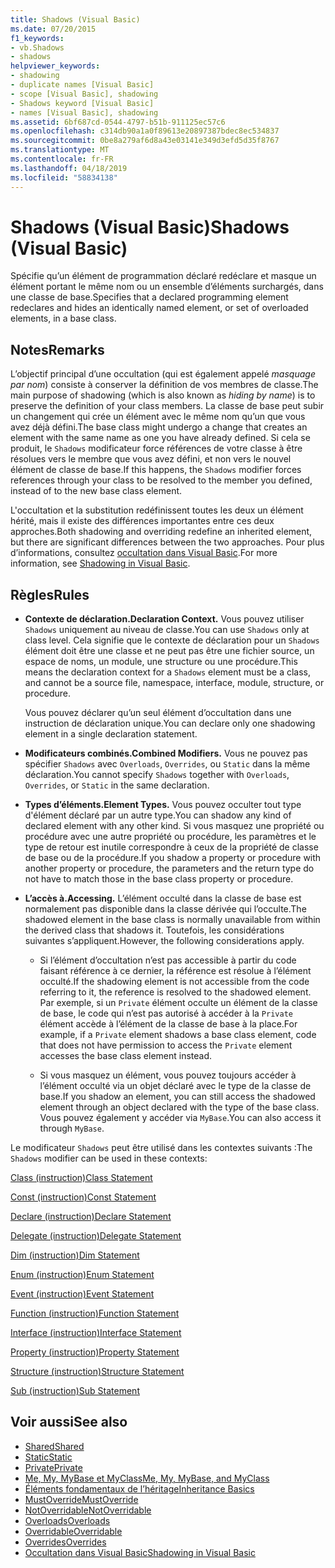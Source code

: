 ```yaml
---
title: Shadows (Visual Basic)
ms.date: 07/20/2015
f1_keywords:
- vb.Shadows
- shadows
helpviewer_keywords:
- shadowing
- duplicate names [Visual Basic]
- scope [Visual Basic], shadowing
- Shadows keyword [Visual Basic]
- names [Visual Basic], shadowing
ms.assetid: 6bf687cd-0544-4797-b51b-911125ec57c6
ms.openlocfilehash: c314db90a1a0f89613e20897387bdec8ec534837
ms.sourcegitcommit: 0be8a279af6d8a43e03141e349d3efd5d35f8767
ms.translationtype: MT
ms.contentlocale: fr-FR
ms.lasthandoff: 04/18/2019
ms.locfileid: "58834138"
---
```

# <a name="shadows-visual-basic"></a><span data-ttu-id="54c7c-102">Shadows (Visual Basic)</span><span class="sxs-lookup"><span data-stu-id="54c7c-102">Shadows (Visual Basic)</span></span>
<span data-ttu-id="54c7c-103">Spécifie qu’un élément de programmation déclaré redéclare et masque un élément portant le même nom ou un ensemble d’éléments surchargés, dans une classe de base.</span><span class="sxs-lookup"><span data-stu-id="54c7c-103">Specifies that a declared programming element redeclares and hides an identically named element, or set of overloaded elements, in a base class.</span></span>  
  
## <a name="remarks"></a><span data-ttu-id="54c7c-104">Notes</span><span class="sxs-lookup"><span data-stu-id="54c7c-104">Remarks</span></span>  
 <span data-ttu-id="54c7c-105">L’objectif principal d’une occultation (qui est également appelé *masquage par nom*) consiste à conserver la définition de vos membres de classe.</span><span class="sxs-lookup"><span data-stu-id="54c7c-105">The main purpose of shadowing (which is also known as *hiding by name*) is to preserve the definition of your class members.</span></span> <span data-ttu-id="54c7c-106">La classe de base peut subir un changement qui crée un élément avec le même nom qu’un que vous avez déjà défini.</span><span class="sxs-lookup"><span data-stu-id="54c7c-106">The base class might undergo a change that creates an element with the same name as one you have already defined.</span></span> <span data-ttu-id="54c7c-107">Si cela se produit, le `Shadows` modificateur force références de votre classe à être résolues vers le membre que vous avez défini, et non vers le nouvel élément de classe de base.</span><span class="sxs-lookup"><span data-stu-id="54c7c-107">If this happens, the `Shadows` modifier forces references through your class to be resolved to the member you defined, instead of to the new base class element.</span></span>  
  
 <span data-ttu-id="54c7c-108">L'occultation et la substitution redéfinissent toutes les deux un élément hérité, mais il existe des différences importantes entre ces deux approches.</span><span class="sxs-lookup"><span data-stu-id="54c7c-108">Both shadowing and overriding redefine an inherited element, but there are significant differences between the two approaches.</span></span> <span data-ttu-id="54c7c-109">Pour plus d’informations, consultez [occultation dans Visual Basic](../../../visual-basic/programming-guide/language-features/declared-elements/shadowing.md).</span><span class="sxs-lookup"><span data-stu-id="54c7c-109">For more information, see [Shadowing in Visual Basic](../../../visual-basic/programming-guide/language-features/declared-elements/shadowing.md).</span></span>  
  
## <a name="rules"></a><span data-ttu-id="54c7c-110">Règles</span><span class="sxs-lookup"><span data-stu-id="54c7c-110">Rules</span></span>  
  
-   <span data-ttu-id="54c7c-111">**Contexte de déclaration.**</span><span class="sxs-lookup"><span data-stu-id="54c7c-111">**Declaration Context.**</span></span> <span data-ttu-id="54c7c-112">Vous pouvez utiliser `Shadows` uniquement au niveau de classe.</span><span class="sxs-lookup"><span data-stu-id="54c7c-112">You can use `Shadows` only at class level.</span></span> <span data-ttu-id="54c7c-113">Cela signifie que le contexte de déclaration pour un `Shadows` élément doit être une classe et ne peut pas être une fichier source, un espace de noms, un module, une structure ou une procédure.</span><span class="sxs-lookup"><span data-stu-id="54c7c-113">This means the declaration context for a `Shadows` element must be a class, and cannot be a source file, namespace, interface, module, structure, or procedure.</span></span>  
  
     <span data-ttu-id="54c7c-114">Vous pouvez déclarer qu’un seul élément d’occultation dans une instruction de déclaration unique.</span><span class="sxs-lookup"><span data-stu-id="54c7c-114">You can declare only one shadowing element in a single declaration statement.</span></span>  
  
-   <span data-ttu-id="54c7c-115">**Modificateurs combinés.**</span><span class="sxs-lookup"><span data-stu-id="54c7c-115">**Combined Modifiers.**</span></span> <span data-ttu-id="54c7c-116">Vous ne pouvez pas spécifier `Shadows` avec `Overloads`, `Overrides`, ou `Static` dans la même déclaration.</span><span class="sxs-lookup"><span data-stu-id="54c7c-116">You cannot specify `Shadows` together with `Overloads`, `Overrides`, or `Static` in the same declaration.</span></span>  
  
-   <span data-ttu-id="54c7c-117">**Types d’éléments.**</span><span class="sxs-lookup"><span data-stu-id="54c7c-117">**Element Types.**</span></span> <span data-ttu-id="54c7c-118">Vous pouvez occulter tout type d'élément déclaré par un autre type.</span><span class="sxs-lookup"><span data-stu-id="54c7c-118">You can shadow any kind of declared element with any other kind.</span></span> <span data-ttu-id="54c7c-119">Si vous masquez une propriété ou procédure avec une autre propriété ou procédure, les paramètres et le type de retour est inutile correspondre à ceux de la propriété de classe de base ou de la procédure.</span><span class="sxs-lookup"><span data-stu-id="54c7c-119">If you shadow a property or procedure with another property or procedure, the parameters and the return type do not have to match those in the base class property or procedure.</span></span>  
  
-   <span data-ttu-id="54c7c-120">**L’accès à.**</span><span class="sxs-lookup"><span data-stu-id="54c7c-120">**Accessing.**</span></span> <span data-ttu-id="54c7c-121">L’élément occulté dans la classe de base est normalement pas disponible dans la classe dérivée qui l’occulte.</span><span class="sxs-lookup"><span data-stu-id="54c7c-121">The shadowed element in the base class is normally unavailable from within the derived class that shadows it.</span></span> <span data-ttu-id="54c7c-122">Toutefois, les considérations suivantes s’appliquent.</span><span class="sxs-lookup"><span data-stu-id="54c7c-122">However, the following considerations apply.</span></span>  
  
    -   <span data-ttu-id="54c7c-123">Si l’élément d’occultation n’est pas accessible à partir du code faisant référence à ce dernier, la référence est résolue à l’élément occulté.</span><span class="sxs-lookup"><span data-stu-id="54c7c-123">If the shadowing element is not accessible from the code referring to it, the reference is resolved to the shadowed element.</span></span> <span data-ttu-id="54c7c-124">Par exemple, si un `Private` élément occulte un élément de la classe de base, le code qui n’est pas autorisé à accéder à la `Private` élément accède à l’élément de la classe de base à la place.</span><span class="sxs-lookup"><span data-stu-id="54c7c-124">For example, if a `Private` element shadows a base class element, code that does not have permission to access the `Private` element accesses the base class element instead.</span></span>  
  
    -   <span data-ttu-id="54c7c-125">Si vous masquez un élément, vous pouvez toujours accéder à l’élément occulté via un objet déclaré avec le type de la classe de base.</span><span class="sxs-lookup"><span data-stu-id="54c7c-125">If you shadow an element, you can still access the shadowed element through an object declared with the type of the base class.</span></span> <span data-ttu-id="54c7c-126">Vous pouvez également y accéder via `MyBase`.</span><span class="sxs-lookup"><span data-stu-id="54c7c-126">You can also access it through `MyBase`.</span></span>  
  
 <span data-ttu-id="54c7c-127">Le modificateur `Shadows` peut être utilisé dans les contextes suivants :</span><span class="sxs-lookup"><span data-stu-id="54c7c-127">The `Shadows` modifier can be used in these contexts:</span></span>  
  
 [<span data-ttu-id="54c7c-128">Class (instruction)</span><span class="sxs-lookup"><span data-stu-id="54c7c-128">Class Statement</span></span>](../../../visual-basic/language-reference/statements/class-statement.md)  
  
 [<span data-ttu-id="54c7c-129">Const (instruction)</span><span class="sxs-lookup"><span data-stu-id="54c7c-129">Const Statement</span></span>](../../../visual-basic/language-reference/statements/const-statement.md)  
  
 [<span data-ttu-id="54c7c-130">Declare (instruction)</span><span class="sxs-lookup"><span data-stu-id="54c7c-130">Declare Statement</span></span>](../../../visual-basic/language-reference/statements/declare-statement.md)  
  
 [<span data-ttu-id="54c7c-131">Delegate (instruction)</span><span class="sxs-lookup"><span data-stu-id="54c7c-131">Delegate Statement</span></span>](../../../visual-basic/language-reference/statements/delegate-statement.md)  
  
 [<span data-ttu-id="54c7c-132">Dim (instruction)</span><span class="sxs-lookup"><span data-stu-id="54c7c-132">Dim Statement</span></span>](../../../visual-basic/language-reference/statements/dim-statement.md)  
  
 [<span data-ttu-id="54c7c-133">Enum (instruction)</span><span class="sxs-lookup"><span data-stu-id="54c7c-133">Enum Statement</span></span>](../../../visual-basic/language-reference/statements/enum-statement.md)  
  
 [<span data-ttu-id="54c7c-134">Event (instruction)</span><span class="sxs-lookup"><span data-stu-id="54c7c-134">Event Statement</span></span>](../../../visual-basic/language-reference/statements/event-statement.md)  
  
 [<span data-ttu-id="54c7c-135">Function (instruction)</span><span class="sxs-lookup"><span data-stu-id="54c7c-135">Function Statement</span></span>](../../../visual-basic/language-reference/statements/function-statement.md)  
  
 [<span data-ttu-id="54c7c-136">Interface (instruction)</span><span class="sxs-lookup"><span data-stu-id="54c7c-136">Interface Statement</span></span>](../../../visual-basic/language-reference/statements/interface-statement.md)  
  
 [<span data-ttu-id="54c7c-137">Property (instruction)</span><span class="sxs-lookup"><span data-stu-id="54c7c-137">Property Statement</span></span>](../../../visual-basic/language-reference/statements/property-statement.md)  
  
 [<span data-ttu-id="54c7c-138">Structure (instruction)</span><span class="sxs-lookup"><span data-stu-id="54c7c-138">Structure Statement</span></span>](../../../visual-basic/language-reference/statements/structure-statement.md)  
  
 [<span data-ttu-id="54c7c-139">Sub (instruction)</span><span class="sxs-lookup"><span data-stu-id="54c7c-139">Sub Statement</span></span>](../../../visual-basic/language-reference/statements/sub-statement.md)  
  
## <a name="see-also"></a><span data-ttu-id="54c7c-140">Voir aussi</span><span class="sxs-lookup"><span data-stu-id="54c7c-140">See also</span></span>

- [<span data-ttu-id="54c7c-141">Shared</span><span class="sxs-lookup"><span data-stu-id="54c7c-141">Shared</span></span>](../../../visual-basic/language-reference/modifiers/shared.md)
- [<span data-ttu-id="54c7c-142">Static</span><span class="sxs-lookup"><span data-stu-id="54c7c-142">Static</span></span>](../../../visual-basic/language-reference/modifiers/static.md)
- [<span data-ttu-id="54c7c-143">Private</span><span class="sxs-lookup"><span data-stu-id="54c7c-143">Private</span></span>](../../../visual-basic/language-reference/modifiers/private.md)
- [<span data-ttu-id="54c7c-144">Me, My, MyBase et MyClass</span><span class="sxs-lookup"><span data-stu-id="54c7c-144">Me, My, MyBase, and MyClass</span></span>](../../../visual-basic/programming-guide/program-structure/me-my-mybase-and-myclass.md)
- [<span data-ttu-id="54c7c-145">Éléments fondamentaux de l’héritage</span><span class="sxs-lookup"><span data-stu-id="54c7c-145">Inheritance Basics</span></span>](../../../visual-basic/programming-guide/language-features/objects-and-classes/inheritance-basics.md)
- [<span data-ttu-id="54c7c-146">MustOverride</span><span class="sxs-lookup"><span data-stu-id="54c7c-146">MustOverride</span></span>](../../../visual-basic/language-reference/modifiers/mustoverride.md)
- [<span data-ttu-id="54c7c-147">NotOverridable</span><span class="sxs-lookup"><span data-stu-id="54c7c-147">NotOverridable</span></span>](../../../visual-basic/language-reference/modifiers/notoverridable.md)
- [<span data-ttu-id="54c7c-148">Overloads</span><span class="sxs-lookup"><span data-stu-id="54c7c-148">Overloads</span></span>](../../../visual-basic/language-reference/modifiers/overloads.md)
- [<span data-ttu-id="54c7c-149">Overridable</span><span class="sxs-lookup"><span data-stu-id="54c7c-149">Overridable</span></span>](../../../visual-basic/language-reference/modifiers/overridable.md)
- [<span data-ttu-id="54c7c-150">Overrides</span><span class="sxs-lookup"><span data-stu-id="54c7c-150">Overrides</span></span>](../../../visual-basic/language-reference/modifiers/overrides.md)
- [<span data-ttu-id="54c7c-151">Occultation dans Visual Basic</span><span class="sxs-lookup"><span data-stu-id="54c7c-151">Shadowing in Visual Basic</span></span>](../../../visual-basic/programming-guide/language-features/declared-elements/shadowing.md)
